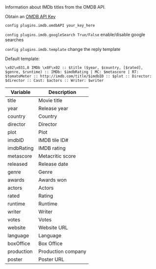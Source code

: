 Information about IMDb titles from the OMDB API.

Obtain an [OMDB API Key](https://omdbapi.com/apikey.aspx)

`config plugins.imdb.omdbAPI your_key_here`

`config plugins.imdb.googleSearch True/False` enable/disable google searches 

`config plugins.imdb.template` change the reply template

Default template:
 
`\x02\x031,8 IMDb \x0F\x02 :: $title ($year, $country, [$rated], $genre, $runtime) :: IMDb: $imdbRating | MC: $metascore | RT: $tomatoMeter :: http://imdb.com/title/$imdbID :: $plot :: Director: $director :: Cast: $actors :: Writer: $writer`

Variable       | Description
---------------|------------
title          | Movie title
year           | Release year
country        | Country
director       | Director
plot           | Plot
imdbID         | IMDB tile ID#
imdbRating     | IMDB rating
metascore      | Metacritic score
released       | Release date
genre          | Genre
awards         | Awards won
actors         | Actors
rated          | Rating
runtime        | Runtime
writer         | Writer
votes          | Votes
website        | Website URL
language       | Language
boxOffice      | Box Office
production     | Production company
poster         | Poster URL
